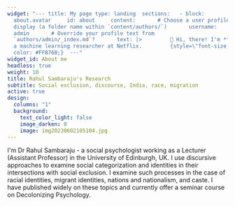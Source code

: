 ```yaml
---
widget: "--- title: My page type: landing  sections:   - block:
  about.avatar     id: about     content:       # Choose a user profile to
  display (a folder name within `content/authors/`)       username:
  admin       # Override your profile text from
  `authors/admin/_index.md`?       text: |>         👋 Hi, there! I'm **Alice**,
  a machine learning researcher at Netflix.         {style=\"font-size: 1.2rem;
  color: #FFB76B;}  ---"
widget_id: About me
headless: true
weight: 10
title: Rahul Sambaraju's Research
subtitle: Social exclusion, discourse, India, race, migration
active: true
design:
  columns: "1"
  background:
    text_color_light: false
    image_darken: 0
    image: img20230602105104.jpg
---
```

<!--StartFragment-->

I'm Dr Rahul Sambaraju - a social psychologist working as a Lecturer (Assistant Professor) in the University of Edinburgh, UK. I use discursive approaches to examine social categorization and identities in their intersections with social exclusion. I examine such processes in the case of racial identities, migrant identities, nations and nationalism, and caste. I have published widely on these topics and currently offer a seminar course on Decolonizing Psychology.

<!--EndFragment-->